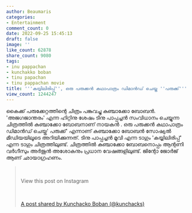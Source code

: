 ```yaml
---
author: Beaumaris
categories:
- Entertainment
comment_count: 0
date: 2022-09-25 15:45:13
draft: false
image: ''
like_count: 62878
share_count: 9080
tags:
- inu pappachan
- kunchakko boban
- tinu papachan
- tinu pappachan movie
title: '''കയ്യിലിരിപ്പ്'', ഒരു പരുക്കൻ കഥാപാത്രം ഡിമാൻഡ് ചെയ്ത ''പരുക്ക്'''
view_count: 1244247
---
```


കൈക്ക് പരുക്കേറ്റത്തിന്റെ ചിത്രം പങ്കുവച്ചു കുഞ്ചാക്കോ ബോബൻ. 'അജഗജാന്തരം' എന്ന ഹിറ്റിനു ശേഷം ടിനു പാപ്പച്ചൻ സംവിധാനം ചെയ്യുന്ന ചിത്രത്തില്‍ കുഞ്ചാക്കോ ബോബനാണ് നായകൻ . ഒരു പരുക്കൻ കഥാപാത്രം ഡിമാൻഡ് ചെയ്ത' പരുക്ക്' എന്നാണ് കുഞ്ചാക്കോ ബോബൻ സോഷ്യൽ മീഡിയയിലൂടെ അറിയിക്കുന്നത്. ടിനു പാപ്പച്ചൻ മൂവി എന്ന ടാഗും 'കയ്യിലിരിപ്പ്' എന്ന ടാഗും ചിത്രത്തിലുണ്ട്. ചിത്രത്തിൽ കുഞ്ചാക്കോ ബോബനൊപ്പം ആന്റണി വര്‍ഗീസും അര്‍ജുൻ അശോകനും പ്രധാന വേഷങ്ങളിലുണ്ട്. ജിന്റോ ജോര്‍ജ് ആണ് ഛായാഗ്രഹണം. 

> &nbsp; 
> 
> View this post on Instagram
> 
> &nbsp; 
> 
> [A post shared by Kunchacko Boban (@kunchacks)](https://www.instagram.com/p/Ci7hNCEPbDh/?utm_source=ig_embed&utm_campaign=loading)